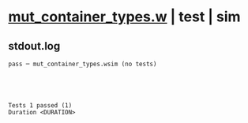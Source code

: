 # [mut_container_types.w](../../../../../examples/tests/valid/mut_container_types.w) | test | sim

## stdout.log
```log
pass ─ mut_container_types.wsim (no tests)
 




Tests 1 passed (1) 
Duration <DURATION>

```

